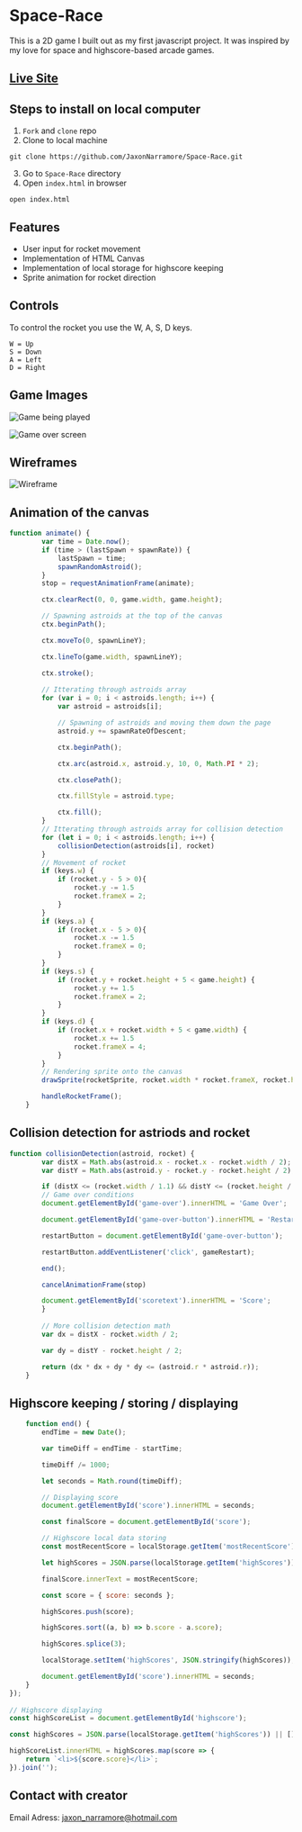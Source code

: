 # Space-Race
This is a 2D game I built out as my first javascript project. It was inspired by my love for space and highscore-based arcade games.

## [Live Site](https://jaxonnarramore.github.io)

## Steps to install on local computer
1. `Fork` and `clone` repo
2. Clone to local machine
```text
git clone https://github.com/JaxonNarramore/Space-Race.git
```
3. Go to `Space-Race` directory
4. Open `index.html` in browser
```text
open index.html
```
## Features
- User input for rocket movement 
- Implementation of HTML Canvas
- Implementation of local storage for highscore keeping
- Sprite animation for rocket direction

## Controls
To control the rocket you use the W, A, S, D keys.
```
W = Up
S = Down
A = Left
D = Right
```

## Game Images

![Game being played](gameplay.png)

![Game over screen](gameover.png)

## Wireframes

![Wireframe](SpaceRace-Drawn-Mockup.jpeg)

## Animation of the canvas

```javascript
function animate() {
        var time = Date.now();
        if (time > (lastSpawn + spawnRate)) {
            lastSpawn = time;
            spawnRandomAstroid();
        }
        stop = requestAnimationFrame(animate);

        ctx.clearRect(0, 0, game.width, game.height);

        // Spawning astroids at the top of the canvas
        ctx.beginPath();

        ctx.moveTo(0, spawnLineY);

        ctx.lineTo(game.width, spawnLineY);

        ctx.stroke();
        
        // Itterating through astroids array 
        for (var i = 0; i < astroids.length; i++) {
            var astroid = astroids[i];

            // Spawning of astroids and moving them down the page
            astroid.y += spawnRateOfDescent;

            ctx.beginPath();

            ctx.arc(astroid.x, astroid.y, 10, 0, Math.PI * 2);

            ctx.closePath();

            ctx.fillStyle = astroid.type;

            ctx.fill();
        }
        // Itterating through astroids array for collision detection
        for (let i = 0; i < astroids.length; i++) {
            collisionDetection(astroids[i], rocket)
        }
        // Movement of rocket 
        if (keys.w) {
            if (rocket.y - 5 > 0){
                rocket.y -= 1.5
                rocket.frameX = 2;
            }
        } 
        if (keys.a) {
            if (rocket.x - 5 > 0){
                rocket.x -= 1.5
                rocket.frameX = 0;
            }
        } 
        if (keys.s) {
            if (rocket.y + rocket.height + 5 < game.height) {
                rocket.y += 1.5
                rocket.frameX = 2;
            }
        } 
        if (keys.d) {
            if (rocket.x + rocket.width + 5 < game.width) {
                rocket.x += 1.5
                rocket.frameX = 4;
            }
        }
        // Rendering sprite onto the canvas
        drawSprite(rocketSprite, rocket.width * rocket.frameX, rocket.height * rocket.frameY, rocket.width, rocket.height, rocket.x, rocket.y, rocket.width, rocket.height);

        handleRocketFrame();
    }
```

## Collision detection for astriods and rocket

```javascript
function collisionDetection(astroid, rocket) {
        var distX = Math.abs(astroid.x - rocket.x - rocket.width / 2);  
        var distY = Math.abs(astroid.y - rocket.y - rocket.height / 2);

        if (distX <= (rocket.width / 1.1) && distY <= (rocket.height / 2)) {
        // Game over conditions
        document.getElementById('game-over').innerHTML = 'Game Over';

        document.getElementById('game-over-button').innerHTML = 'Restart';

        restartButton = document.getElementById('game-over-button');

        restartButton.addEventListener('click', gameRestart);

        end();

        cancelAnimationFrame(stop)

        document.getElementById('scoretext').innerHTML = 'Score';
        }
        
        // More collision detection math
        var dx = distX - rocket.width / 2;

        var dy = distY - rocket.height / 2;

        return (dx * dx + dy * dy <= (astroid.r * astroid.r));
    }
```

## Highscore keeping / storing / displaying

```javascript
    function end() {
        endTime = new Date();

        var timeDiff = endTime - startTime; 

        timeDiff /= 1000;

        let seconds = Math.round(timeDiff);

        // Displaying score
        document.getElementById('score').innerHTML = seconds;

        const finalScore = document.getElementById('score');

        // Highscore local data storing 
        const mostRecentScore = localStorage.getItem('mostRecentScore')

        let highScores = JSON.parse(localStorage.getItem('highScores')) || [];

        finalScore.innerText = mostRecentScore;

        const score = { score: seconds };

        highScores.push(score);

        highScores.sort((a, b) => b.score - a.score);

        highScores.splice(3);

        localStorage.setItem('highScores', JSON.stringify(highScores));

        document.getElementById('score').innerHTML = seconds;
    }
});
    
// Highscore displaying 
const highScoreList = document.getElementById('highscore');

const highScores = JSON.parse(localStorage.getItem('highScores')) || [];

highScoreList.innerHTML = highScores.map(score => {
    return `<li>${score.score}</li>`;
}).join('');
```

## Contact with creator 

Email Adress: jaxon_narramore@hotmail.com

